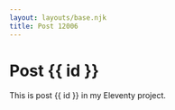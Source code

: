 ```yaml
---
layout: layouts/base.njk
title: Post 12006
---
```


# Post {{ id }}

This is post {{ id }} in my Eleventy project.
